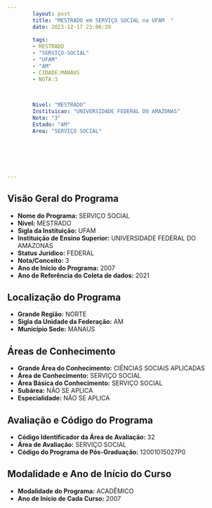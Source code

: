 ```yaml
---
        layout: post
        title: "MESTRADO em SERVIÇO SOCIAL na UFAM  "
        date: 2023-12-17 23:06:39
     
        tags:
        - MESTRADO
        - "SERVIÇO-SOCIAL"
        - "UFAM"
        - "AM"
        - CIDADE:MANAUS
        - NOTA:3
        
       

        Nivel: "MESTRADO"
        Instituicao: "UNIVERSIDADE FEDERAL DO AMAZONAS"
        Nota: "3"
        Estado: "AM"
        Area: "SERVIÇO SOCIAL"
        
        
        
        
        
        
---
```

## Visão Geral do Programa
- **Nome do Programa:** SERVIÇO SOCIAL
- **Nível:** MESTRADO
- **Sigla da Instituição:** UFAM
- **Instituição de Ensino Superior:** UNIVERSIDADE FEDERAL DO AMAZONAS
- **Status Jurídico:** FEDERAL
- **Nota/Conceito:** 3
- **Ano de Início do Programa:** 2007
- **Ano de Referência do Coleta de dados:** 2021

## Localização do Programa
- **Grande Região:** NORTE
- **Sigla da Unidade da Federação:** AM
- **Município Sede:** MANAUS

## Áreas de Conhecimento
- **Grande Área do Conhecimento:** CIÊNCIAS SOCIAIS APLICADAS
- **Área de Conhecimento:** SERVIÇO SOCIAL
- **Área Básica do Conhecimento:** SERVIÇO SOCIAL
- **Subárea:** NÃO SE APLICA
- **Especialidade:** NÃO SE APLICA

## Avaliação e Código do Programa
- **Código Identificador da Área de Avaliação:** 32
- **Área de Avaliação:** SERVIÇO SOCIAL
- **Código do Programa de Pós-Graduação:** 12001015027P0


## Modalidade e Ano de Início do Curso
- **Modalidade do Programa:** ACADÊMICO
- **Ano de Início de Cada Curso:** 2007
